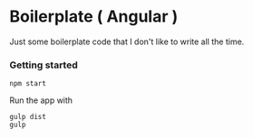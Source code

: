 # Boilerplate ( Angular )
Just some boilerplate code that I don't like to write all the time.

### Getting started
```
npm start
```
Run the app with

```
gulp dist
gulp
```

